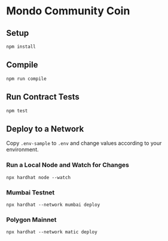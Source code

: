 # Mondo Community Coin

## Setup

`npm install`

## Compile

`npm run compile`

## Run Contract Tests

`npm test`

## Deploy to a Network

Copy `.env-sample` to `.env` and change values according to your environment.

### Run a Local Node and Watch for Changes

`npx hardhat node --watch`

### Mumbai Testnet

`npx hardhat --network mumbai deploy`

### Polygon Mainnet

`npx hardhat --network matic deploy`
